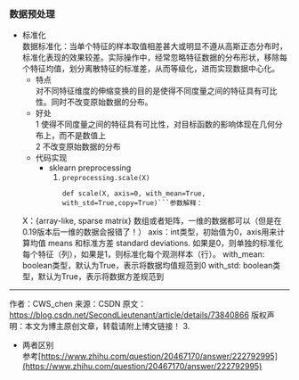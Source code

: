 ### 数据预处理
- 标准化  
  数据标准化：当单个特征的样本取值相差甚大或明显不遵从高斯正态分布时，标准化表现的效果较差。实际操作中，经常忽略特征数据的分布形状，移除每个特征均值，划分离散特征的标准差，从而等级化，进而实现数据中心化。  
  - 特点  
  对不同特征维度的伸缩变换的目的是使得不同度量之间的特征具有可比性。同时不改变原始数据的分布。  
  - 好处  
    1 使得不同度量之间的特征具有可比性，对目标函数的影响体现在几何分布上，而不是数值上    
    2 不改变原始数据的分布
   - 代码实现  
     - sklearn preprocessing  
       1. `preprocessing.scale(X)`  
          ```
          def scale(X, axis=0, with_mean=True, with_std=True,copy=True)```参数解释：
    X：{array-like, sparse matrix} 数组或者矩阵，一维的数据都可以（但是在0.19版本后一维的数据会报错了！）
    axis：int类型，初始值为0，axis用来计算均值 means 和标准方差 standard deviations.
        如果是0，则单独的标准化每个特征（列），如果是1，则标准化每个观测样本（行）。
    with_mean: boolean类型，默认为True，表示将数据均值规范到0
    with_std: boolean类型，默认为True，表示将数据方差规范到
--------------------- 
作者：CWS_chen 
来源：CSDN 
原文：https://blog.csdn.net/SecondLieutenant/article/details/73840866 
版权声明：本文为博主原创文章，转载请附上博文链接！
       3.  
 - 两者区别  
   参考[https://www.zhihu.com/question/20467170/answer/222792995](https://www.zhihu.com/question/20467170/answer/222792995)
<!--stackedit_data:
eyJoaXN0b3J5IjpbMTMwMDYxODg0LC0xNDQ2Nzk0NTQsLTg3OT
U3NTUzOCwtNzEyMTgxNDAxLDEyNTQwMjk0MTksLTIwODg3NDY2
MTIsMTg0NDI5NTkzNCwtOTkzNTMwNDA3LDcwNDMwMDY2NiwtND
EyOTgxMzksMTI1MDY2NzgyNiwxMTQwOTcwMjc1LDcyNzkyMDI4
MCw5NTI0NTQzMTIsMTEwODQ4OTE1NiwtMTk2OTk5NTcwMiwxNT
c2NTIwMjAxLC0xMjQ5MTIzODQ1LC0yMDg4NzQ2NjEyXX0=
-->